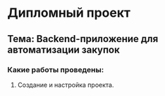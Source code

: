# Дипломный проект

## Тема: Backend-приложение для автоматизации закупок

### Какие работы проведены:

1. Создание и настройка проекта.